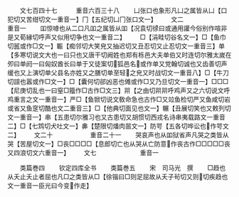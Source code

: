<!-- { "loadSidebar": true } -->
　　文七百四十七　　　重音六百三十八
　　凵张口也象形凡凵之属皆从凵【口犯切又苦绀切文一重音一】冂【五纪切凵冂张口文一】
　　文二　　　　　　　重音一
　　吅惊嘑也从二口凡吅之属皆从吅【况袁切徐曰或通用讙今俗别作喧非是又荀縁切呼声又似用切争也文一重音二】
　　□【涓畦切谷名文一】□【鱼巾切嚚或作□文一】辴【痴邻切大笑皃又抽迟切又丑忍切又止忍切文一重音三】单【多寒切说文大也一曰只也又唐干切阙姓也郑有栎邑大夫单伯又时连切尔雅太嵗在夘曰单阏一曰匈奴酋长曰单于又徒案切狐邑名或作单又党翰切诚也又齿善切声缓也又上演切单父县名亦姓又之膳切单至轻之皃又时战切文一重音八】□【牛刀切諠也嚣或作□文一】□【囊何切郤凶恶也傩或作□又乃旦切文一重音一】□□□【尼庚切乱也一曰窒□籀作□古作□文三】喌【之由切喌喌呼鸡声又之六切说文呼鸡重言之文一重音一】严□【鱼锨切说文敎命急也古作□又竝鱼检切严又鱼咸切岩或省又鱼窆切酷也文二重音三】□【他典切面见也文一】冁【丑展切笑也又敕列切文一重音一】串【五患切尔雅习也又古患切又胡惯切西戎名诗串夷载路文一重音二】□【七鸩切犬吐文一】丳【楚限切燔肉噐文一】防咢【五各切哗讼也作咢文二】
　　文二十　　　　　　重音二十一
　　哭哀声也从吅狱省声凡哭之类皆从哭【苦屋切文一】□丧□□□□【息郎切亡也从哭从亡防意作丧古作□□□□□丧又四浪切文六重音一】
　　文七　　　　　　　重音一

　　类篇巻四
　　钦定四库全书
　　类篇巻五
　　宋　司马光　撰
　　□趋也从夭止夭止者屈也凡□之类皆从□【徐锴曰□则足屈故从夭子茍切又则切疾趋也文一重音一臣光曰今变作走】

